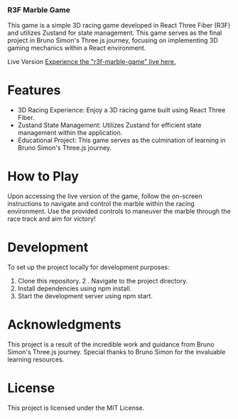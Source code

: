 ### R3F Marble Game
This game is a simple 3D racing game developed in React Three Fiber (R3F) and utilizes Zustand for state management. This game serves as the final project in Bruno Simon's Three.js journey, focusing on implementing 3D gaming mechanics within a React environment.

Live Version
[Experience the "r3f-marble-game" live here.](https://r3f-marble-game-eta.vercel.app)

# Features
- 3D Racing Experience: Enjoy a 3D racing game built using React Three Fiber.
- Zustand State Management: Utilizes Zustand for efficient state management within the application.
- Educational Project: This game serves as the culmination of learning in Bruno Simon's Three.js journey.

# How to Play
Upon accessing the live version of the game, follow the on-screen instructions to navigate and control the marble within the racing environment. Use the provided controls to maneuver the marble through the race track and aim for victory!


# Development
To set up the project locally for development purposes:

1. Clone this repository.
2 . Navigate to the project directory.
3. Install dependencies using npm install.
4. Start the development server using npm start.

# Acknowledgments
This project is a result of the incredible work and guidance from Bruno Simon's Three.js journey. Special thanks to Bruno Simon for the invaluable learning resources.

# License
This project is licensed under the MIT License.

